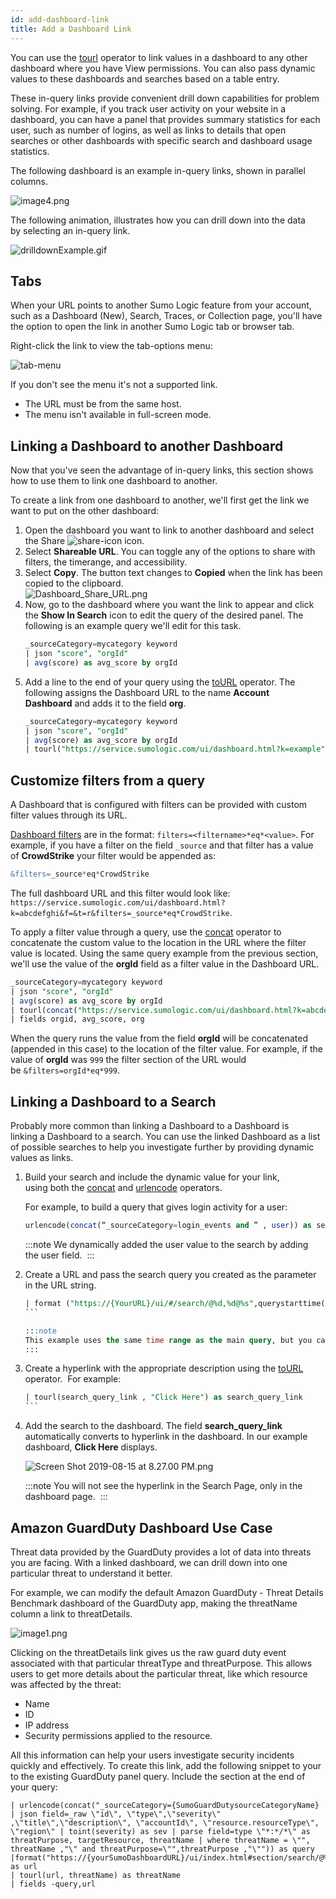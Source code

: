 ```yaml
---
id: add-dashboard-link
title: Add a Dashboard Link
---
```


You can use the [tourl](/docs/search/search-query-language/search-operators/tourl) operator to link values in a dashboard to any other dashboard where you have View permissions. You can also pass dynamic values to these dashboards and searches based on a table entry.

These in-query links provide convenient drill down capabilities for problem solving. For example, if you track user activity on your website in a dashboard, you can have a panel that provides summary statistics for each user, such as number of logins, as well as links to details that open searches or other dashboards with specific search and dashboard usage statistics.

The following dashboard is an example in-query links, shown in parallel columns.

![image4.png](/img/dashboards/user-activity-test.png)

The following animation, illustrates how you can drill down into the data by selecting an in-query link.

![drilldownExample.gif](/img/dashboards/drilldownExample.gif)

## Tabs
When your URL points to another Sumo Logic feature from your account, such as a Dashboard (New), Search, Traces, or Collection page, you'll have the option to open the link in another Sumo Logic tab or browser tab.

Right-click the link to view the tab-options menu:

![tab-menu](/img/dashboards/tab-menu.png)

If you don't see the menu it's not a supported link.

* The URL must be from the same host.
* The menu isn't available in full-screen mode.

## Linking a Dashboard to another Dashboard

Now that you've seen the advantage of in-query links, this section shows
how to use them to link one dashboard to another.

To create a link from one dashboard to another, we'll first get the link
we want to put on the other dashboard:

1. Open the dashboard you want to link to another dashboard and select the Share ![share-icon](/img/dashboards/share-icon.png) icon.
1. Select **Shareable URL**. You can toggle any of the options to share with filters, the timerange, and accessibility.
1. Select **Copy**. The button text changes to **Copied** when the link has been copied to the clipboard.   <br/>![Dashboard_Share_URL.png](/img/dashboards/Dashboard_Share_URL.png)
1. Now, go to the dashboard where you want the link to appear and click the **Show In Search** icon to edit the query of the desired panel. The following is an example query we'll edit for this task.      
    ```sql
    _sourceCategory=mycategory keyword
    | json "score", "orgId"
    | avg(score) as avg_score by orgId
    ```
1. Add a line to the end of your query using the [toURL](/docs/search/search-query-language/search-operators/tourl) operator. The following assigns the Dashboard URL to the name **Account Dashboard** and adds it to the field **org**.
    ```sql
    _sourceCategory=mycategory keyword
    | json "score", "orgId"
    | avg(score) as avg_score by orgId
    | tourl("https://service.sumologic.com/ui/dashboard.html?k=example", "Account Dashboard") as org
    ```

## Customize filters from a query

A Dashboard that is configured with filters can be provided with custom filter values through its URL.  

[Dashboard filters](/docs/dashboards-classic/edit-dashboards/use-filters-dashboards) are in the format: `filters=<filtername>*eq*<value>`. For example, if you have a filter on the field `_source` and that filter has a value of **CrowdStrike** your filter would be appended as:  
```sql
&filters=_source*eq*CrowdStrike
```  

The full dashboard URL and this filter would look like: `https://service.sumologic.com/ui/dashboard.html?k=abcdefghi&f=&t=r&filters=_source*eq*CrowdStrike`.

To apply a filter value through a query, use the [concat](/docs/search/search-query-language/search-operators/concat) operator to concatenate the custom value to the location in the URL where the filter value is located. Using the same query example from the previous section, we'll use the value of the **orgId** field as a filter value in the Dashboard URL.

```sql
_sourceCategory=mycategory keyword
| json "score", "orgId"
| avg(score) as avg_score by orgId
| tourl(concat("https://service.sumologic.com/ui/dashboard.html?k=abcdefghi&f=&t=r&filters=orgId*eq*", orgId), "Account Dashboard") as org
| fields orgid, avg_score, org
```

When the query runs the value from the field **orgId** will be concatenated (appended in this case) to the location of the filter value. For example, if the value of **orgId** was `999` the filter section of the URL would be `&filters=orgId*eq*999`.

## Linking a Dashboard to a Search

Probably more common than linking a Dashboard to a Dashboard is linking a Dashboard to a search. You can use the linked Dashboard as a list of possible searches to help you investigate further by providing dynamic values as links.

1. Build your search and include the dynamic value for your link, using both the [concat](/docs/search/search-query-language/search-operators/concat) and [urlencode](/docs/search/search-query-language/search-operators/urlencode) operators.

    For example, to build a query that gives login activity for a user:

    ```sql
    urlencode(concat(“_sourceCategory=login_events and ” , user)) as search_query
    ```

    :::note
    We dynamically added the user value to the search by adding the user field. 
    ::: 

1. Create a URL and pass the search query you created as the parameter in the URL string.

    ```sql
    | format ("https://{YourURL}/ui/#/search/@%d,%d@%s",querystarttime(),queryendtime(),search_query) as search_query_link
    ```    

    :::note
    This example uses the same time range as the main query, but you can do any other time range if needed. Also, you must replace `{YourURL} `with your URL.
    :::

1. Create a hyperlink with the appropriate description using the [toURL](/docs/search/search-query-language/search-operators/tourl) operator.  For example:
    ```sql
    | tourl(search_query_link , "Click Here") as search_query_link
    ```    
1. Add the search to the dashboard. The field **search_query_link** automatically converts to hyperlink in the dashboard. In our example dashboard, **Click Here** displays.

    ![Screen Shot 2019-08-15 at 8.27.00 PM.png](/img/dashboards/search-query-link.png)

    :::note
    You will not see the hyperlink in the Search Page, only in the dashboard page. 
    ::: 

## Amazon GuardDuty Dashboard Use Case

Threat data provided by the GuardDuty provides a lot of data into threats you are facing. With a linked dashboard, we can drill down into one particular threat to understand it better. 

For example, we can modify the default Amazon GuardDuty - Threat Details Benchmark dashboard of the GuardDuty app, making the threatName column a link to threatDetails.

![image1.png](/img/dashboards/amazon-guarddog.png)

Clicking on the threatDetails link gives us the raw guard duty event associated with that particular threatType and threatPurpose. This allows users to get more details about the particular threat, like which resource was affected by the threat:

* Name
* ID
* IP address
* Security permissions applied to the resource.

All this information can help your users investigate security incidents quickly and effectively. To create this link, add the following snippet to your to the existing GuardDuty panel query. Include the section at the end of your query:

```
| urlencode(concat("_sourceCategory={SumoGuardDutysourceCategoryName}
| json field=_raw \"id\", \"type\",\"severity\" ,\"title\",\"description\", \"accountId\", \"resource.resourceType\", \"region\" | toint(severity) as sev | parse field=type \"*:*/*\" as threatPurpose, targetResource, threatName | where threatName = \"", threatName ,"\" and threatPurpose=\"",threatPurpose ,"\"")) as query
|format("https://{yourSumoDashboardURL}/ui/index.html#section/search/@%d,%d@%s",queryStarttime(),queryendtime(),query) as url
| tourl(url, threatName) as threatName
| fields -query,url
```

